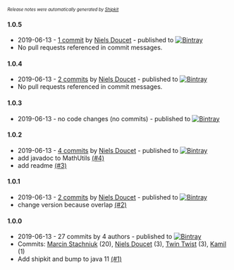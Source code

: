 <sup><sup>*Release notes were automatically generated by [Shipkit](http://shipkit.org/)*</sup></sup>

#### 1.0.5
 - 2019-06-13 - [1 commit](https://github.com/NielsDoucet/shipkit-workshop-17/compare/v1.0.4...v1.0.5) by [Niels Doucet](https://github.com/NielsDoucet) - published to [![Bintray](https://img.shields.io/badge/Bintray-1.0.5-green.svg)](https://bintray.com/shipkit-bootstrap/bootstrap/maven/1.0.5)
 - No pull requests referenced in commit messages.

#### 1.0.4
 - 2019-06-13 - [2 commits](https://github.com/NielsDoucet/shipkit-workshop-17/compare/v1.0.3...v1.0.4) by [Niels Doucet](https://github.com/NielsDoucet) - published to [![Bintray](https://img.shields.io/badge/Bintray-1.0.4-green.svg)](https://bintray.com/shipkit-bootstrap/bootstrap/maven/1.0.4)
 - No pull requests referenced in commit messages.

#### 1.0.3
 - 2019-06-13 - no code changes (no commits) - published to [![Bintray](https://img.shields.io/badge/Bintray-1.0.3-green.svg)](https://bintray.com/shipkit-bootstrap/bootstrap/maven/1.0.3)

#### 1.0.2
 - 2019-06-13 - [4 commits](https://github.com/NielsDoucet/shipkit-workshop-17/compare/v1.0.1...v1.0.2) by [Niels Doucet](https://github.com/NielsDoucet) - published to [![Bintray](https://img.shields.io/badge/Bintray-1.0.2-green.svg)](https://bintray.com/shipkit-bootstrap/bootstrap/maven/1.0.2)
 - add javadoc to MathUtils [(#4)](https://github.com/NielsDoucet/shipkit-workshop-17/pull/4)
 - add readme [(#3)](https://github.com/NielsDoucet/shipkit-workshop-17/pull/3)

#### 1.0.1
 - 2019-06-13 - [2 commits](https://github.com/NielsDoucet/shipkit-workshop-17/compare/v1.0.0...v1.0.1) by [Niels Doucet](https://github.com/NielsDoucet) - published to [![Bintray](https://img.shields.io/badge/Bintray-1.0.1-green.svg)](https://bintray.com/shipkit-bootstrap/bootstrap/maven/1.0.1)
 - change version because overlap [(#2)](https://github.com/NielsDoucet/shipkit-workshop-17/pull/2)

#### 1.0.0
 - 2019-06-13 - 27 commits by 4 authors - published to [![Bintray](https://img.shields.io/badge/Bintray-1.0.0-green.svg)](https://bintray.com/shipkit-bootstrap/bootstrap/maven/1.0.0)
 - Commits: [Marcin Stachniuk](https://github.com/mstachniuk) (20), [Niels Doucet](https://github.com/NielsDoucet) (3), [Twin Twist](https://github.com/TwinTwist) (3), [Kamil](https://github.com/eximius313) (1)
 - Add shipkit and bump to java 11 [(#1)](https://github.com/NielsDoucet/shipkit-workshop-17/pull/1)

